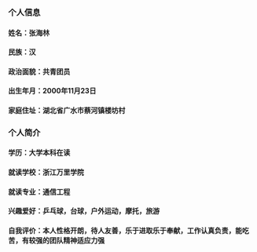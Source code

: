 ### 个人信息
#### 姓名：张海林
#### 民族：汉
#### 政治面貌：共青团员
#### 出生年月：2000年11月23日
#### 家庭住址：湖北省广水市蔡河镇楼坊村

### 个人简介
#### 学历：大学本科在读
#### 就读学校：浙江万里学院
#### 就读专业：通信工程
#### 兴趣爱好：乒乓球，台球，户外运动，摩托，旅游
#### 自我评价：本人性格开朗，待人友善，乐于进取乐于奉献，工作认真负责，能吃苦，有较强的团队精神适应力强
